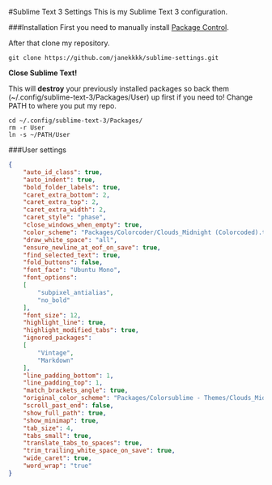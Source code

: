 #Sublime Text 3 Settings
This is my Sublime Text 3 configuration. 

###Installation
First you need to manually install [Package Control](https://sublime.wbond.net/installation).

After that clone my repository.
```
git clone https://github.com/janekkkk/sublime-settings.git
```
**Close Sublime Text!**

This will **destroy** your previously installed packages so back them (~/.config/sublime-text-3/Packages/User) up first if you need to! Change PATH to where you put my repo.
```
cd ~/.config/sublime-text-3/Packages/
rm -r User
ln -s ~/PATH/User
```

###User settings
```json
{
    "auto_id_class": true,
    "auto_indent": true,
    "bold_folder_labels": true,
    "caret_extra_bottom": 2,
    "caret_extra_top": 2,
    "caret_extra_width": 2,
    "caret_style": "phase",
    "close_windows_when_empty": true,
    "color_scheme": "Packages/Colorcoder/Clouds_Midnight (Colorcoded).tmTheme",
    "draw_white_space": "all",
    "ensure_newline_at_eof_on_save": true,
    "find_selected_text": true,
    "fold_buttons": false,
    "font_face": "Ubuntu Mono",
    "font_options":
    [
        "subpixel_antialias",
        "no_bold"
    ],
    "font_size": 12,
    "highlight_line": true,
    "highlight_modified_tabs": true,
    "ignored_packages":
    [
        "Vintage",
        "Markdown"
    ],
    "line_padding_bottom": 1,
    "line_padding_top": 1,
    "match_brackets_angle": true,
    "original_color_scheme": "Packages/Colorsublime - Themes/Clouds_Midnight.tmTheme",
    "scroll_past_end": false,
    "show_full_path": true,
    "show_minimap": true,
    "tab_size": 4,
    "tabs_small": true,
    "translate_tabs_to_spaces": true,
    "trim_trailing_white_space_on_save": true,
    "wide_caret": true,
    "word_wrap": "true"
}

```
